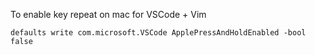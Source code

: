 To enable key repeat on mac for VSCode + Vim
```shell
defaults write com.microsoft.VSCode ApplePressAndHoldEnabled -bool false
```
